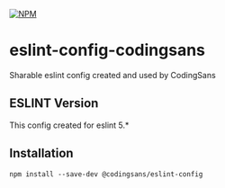 [![NPM](https://nodei.co/npm/eslint-config-codingsans.png)](https://npmjs.org/package/eslint-config-codingsans)

# eslint-config-codingsans
Sharable eslint config created and used by CodingSans

## ESLINT Version

This config created for eslint 5.*

## Installation

```
npm install --save-dev @codingsans/eslint-config
```
